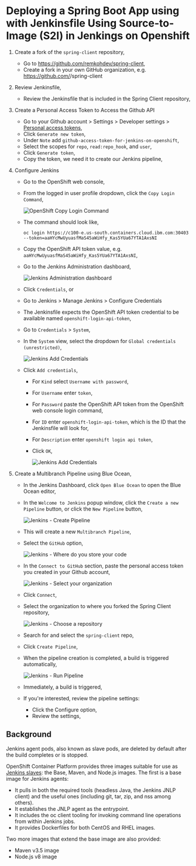 # Deploying a Spring Boot App using with Jenkinsfile Using Source-to-Image (S2I) in Jenkings on Openshift


1. Create a fork of the `spring-client` repository,

	* Go to https://github.com/remkohdev/spring-client,
	* Create a fork in your own GitHub organization, e.g. https://github.com/<username>/spring-client


2. Review Jenkinsfile,

	* Review the Jenkinsfile that is included in the Spring Client repository,

 
3. Create a Personal Access Token to Access the Github API

	* Go to your Github account > Settings > Developer settings > [Personal access tokens](https://github.com/settings/tokens),
	* Click `Generate new token`,
	* Under `Note` add `github-access-token-for-jenkins-on-openshift`,
	* Select the scopes for `repo`, `read:repo_hook`, and `user`,
	* Click `Generate token`,
	* Copy the token, we need it to create our Jenkins pipeline,


4. Configure Jenkins

	* Go to the OpenShift web console,
  	* From the logged in user profile dropdown, click the `Copy Login Command`,

		![OpenShift Copy Login Command](../images/openshift-copy-login-command.png)

	* The command should look like,

		```text
		oc login https://c100-e.us-south.containers.cloud.ibm.com:30403 --token=aaHYcMwUyuasfMaS45aWiHfy_Kas5YUa67YTA1AxsNI
		```

	* Copy the OpenShift API token value, e.g. `aaHYcMwUyuasfMaS45aWiHfy_Kas5YUa67YTA1AxsNI`,


	* Go to the Jenkins Administration dashboard, 

		![Jenkins Administration dashboard](../images/jenkins-admin.png)

	* Click `Credentials`, or 
	* Go to Jenkins > Manage Jenkins > Configure Credentials
	* The Jenkinsfile expects the OpenShift API token credential to be available named `openshift-login-api-token`,
	* Go to `Credentials` > `System`,
	* In the `System` view, select the dropdown for `Global credentials (unrestricted)`,

		![Jenkins Add Credentials](../images/jenkins-credentials-system-add.png)

	* Click `Add credentials`,
    	* For `Kind` select `Username with password`,
    	* For `Username` enter `token`,
    	* For `Password` paste the OpenShift API token from the OpenShift web console login command,
    	* For `ID` enter `openshift-login-api-token`, which is the ID that the Jenkinsfile will look for,
    	* For `Description` enter `openshift login api token`,
    	* Click `OK`,

			![Jenkins Add Credentials](../images/jenkins-new-credentials.png)

5. Create a Multibranch Pipeline using Blue Ocean,

	* In the Jenkins Dashboard, click `Open Blue Ocean` to open the Blue Ocean editor,
	* In the `Welcome to Jenkins` popup window, click the `Create a new Pipeline` button, or click the `New Pipeline` button,

		![Jenkins - Create Pipeline](../images/jenkins-welcome-create-pipeline.png)

	* This will create a new `Multibranch Pipeline`,
	* Select the `GitHub` option,

		![Jenkins - Where do you store your code](../images/jenkins-select-scm.png)

	* In the `Connect to GitHub` section, paste the personal access token you created in your Github account,

		![Jenkins - Select your organization](../images/jenkins-which-org.png)

	* Click `Connect`,
	* Select the organization to where you forked the Spring Client repository,

		![Jenkins - Choose a repository](../images/github-token-choose-repo.png)

	* Search for and select the `spring-client` repo,
	* Click `Create Pipeline`,

	* When the pipeline creation is completed, a build is triggered automatically,

		![Jenkins - Run Pipeline](../images/jenkins-run-pipeline.png)

	* Immediately, a build is triggered,
	* If you're interested, review the pipeline settings:
    	* Click the Configure option,
    	* Review the settings,

## Background 

Jenkins agent pods, also known as slave pods, are deleted by default after the build completes or is stopped.

OpenShift Container Platform provides three images suitable for use as [Jenkins slaves](https://docs.openshift.com/container-platform/3.11/using_images/other_images/jenkins_slaves.html): the Base, Maven, and Node.js images. The first is a base image for Jenkins agents:

* It pulls in both the required tools (headless Java, the Jenkins JNLP client) and the useful ones (including git, tar, zip, and nss among others).
* It establishes the JNLP agent as the entrypoint.
* It includes the oc client tooling for invoking command line operations from within Jenkins jobs.
* It provides Dockerfiles for both CentOS and RHEL images.

Two more images that extend the base image are also provided:
* Maven v3.5 image
* Node.js v8 image



